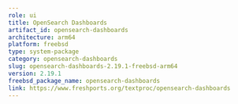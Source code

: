 ```yaml
---
role: ui
title: OpenSearch Dashboards
artifact_id: opensearch-dashboards
architecture: arm64
platform: freebsd
type: system-package
category: opensearch-dashboards
slug: opensearch-dashboards-2.19.1-freebsd-arm64
version: 2.19.1
freebsd_package_name: opensearch-dashboards
link: https://www.freshports.org/textproc/opensearch-dashboards
---
```

